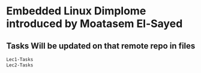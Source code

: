 # Embedded Linux Dimplome introduced by Moatasem El-Sayed 

## Tasks Will be updated on that remote repo in files


```bash
Lec1-Tasks
Lec2-Tasks
```

##
